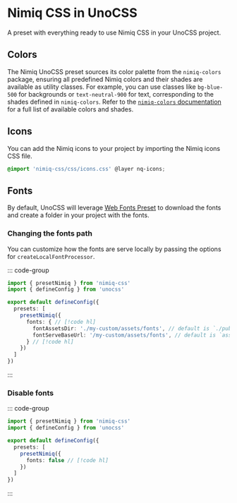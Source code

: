 # Nimiq CSS in UnoCSS

A preset with everything ready to use Nimiq CSS in your UnoCSS project.

## Colors

The Nimiq UnoCSS preset sources its color palette from the `nimiq-colors` package, ensuring all predefined Nimiq colors and their shades are available as utility classes. For example, you can use classes like `bg-blue-500` for backgrounds or `text-neutral-900` for text, corresponding to the shades defined in `nimiq-colors`. Refer to the [`nimiq-colors` documentation](../../nimiq-colors/index.md) for a full list of available colors and shades.

## Icons

You can add the Nimiq icons to your project by importing the Nimiq icons CSS file.

```css
@import 'nimiq-css/css/icons.css' @layer nq-icons;
```

## Fonts

By default, UnoCSS will leverage [Web Fonts Preset](https://unocss.dev/presets/web-fonts) to download the fonts and create a folder in your project with the fonts.

### Changing the fonts path

You can customize how the fonts are serve locally by passing the options for `createLocalFontProcessor`.

::: code-group

```ts [unocss.config.ts]
import { presetNimiq } from 'nimiq-css'
import { defineConfig } from 'unocss'

export default defineConfig({
  presets: [
    presetNimiq({
      fonts: { // [!code hl]
        fontAssetsDir: './my-custom/assets/fonts', // default is `./public/fonts` // [!code hl]
        fontServeBaseUrl: '/my-custom/assets/fonts', // default is `assets/fonts` // [!code hl]
      } // [!code hl]
    })
  ]
})
```

:::

### Disable fonts

::: code-group

```ts [unocss.config.ts]
import { presetNimiq } from 'nimiq-css'
import { defineConfig } from 'unocss'

export default defineConfig({
  presets: [
    presetNimiq({
      fonts: false // [!code hl]
    })
  ]
})
```

:::
